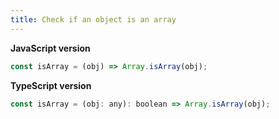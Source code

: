 ```yaml
---
title: Check if an object is an array
---
```


**JavaScript version**

```js
const isArray = (obj) => Array.isArray(obj);
```

**TypeScript version**

```js
const isArray = (obj: any): boolean => Array.isArray(obj);
```
